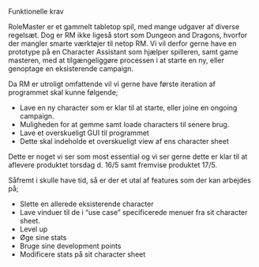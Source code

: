 Funktionelle krav

RoleMaster er et gammelt tabletop spil, med mange udgaver af diverse regelsæt.
Dog er RM ikke ligeså stort som Dungeon and Dragons, hvorfor der mangler smarte værktøjer til netop RM.
Vi vil derfor gerne have en prototype på en Character Assistant som hjælper spilleren,
samt game masteren, med at tilgængeliggøre processen i at starte en ny, eller genoptage en eksisterende campaign.

Da RM er utroligt omfattende vil vi gerne have første iteration af programmet skal kunne følgende;

- Lave en ny character som er klar til at starte, eller joine en ongoing campaign.
- Muligheden for at gemme samt loade characters til senere brug.
- Lave et overskueligt GUI til programmet
- Dette skal indeholde et overskueligt view af ens character sheet


Dette er noget vi ser som most essential og vi ser gerne dette er klar til at aflevere produktet torsdag d. 16/5 samt fremvise produktet 17/5.

Såfremt i skulle have tid, så er der et utal af features som der kan arbejdes på;

- Slette en allerede eksisterende character
- Lave vinduer til de i “use case” specificerede menuer fra sit character sheet.
- Level up
- Øge sine stats
- Bruge sine development points
- Modificere stats på sit character sheet

